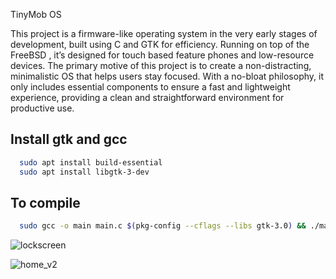TinyMob OS 


This project is a firmware-like operating system in the very early stages of development, built using C and GTK for efficiency. Running on top of the FreeBSD , it’s designed for touch based feature phones and low-resource devices. The primary motive of this project is to create a non-distracting, minimalistic OS that helps users stay focused. With a no-bloat philosophy, it only includes essential components to ensure a fast and lightweight experience, providing a clean and straightforward environment for productive use.

## Install gtk and gcc



```bash
  sudo apt install build-essential
  sudo apt install libgtk-3-dev

```



    
## To compile 



```bash
  sudo gcc -o main main.c $(pkg-config --cflags --libs gtk-3.0) && ./main

```






![lockscreen](https://github.com/user-attachments/assets/6fdbc13d-c1f5-4bed-b88e-3e18214b06d1)


![home_v2](https://github.com/user-attachments/assets/7493e86a-ad0e-4f4f-aab1-c157f695173c)




